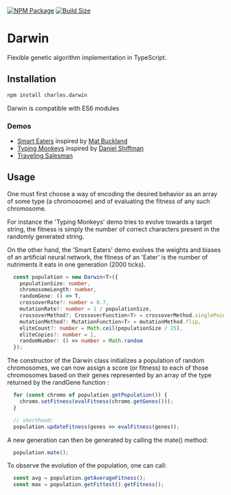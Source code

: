 [![NPM Package][npm]][npm-url]
[![Build Size][build-size]][build-size-url]

# Darwin

Flexible genetic algorithm implementation in TypeScript.

## Installation

```bash
npm install charles.darwin
```

Darwin is compatible with ES6 modules

### Demos

- [Smart Eaters](https://nathsou.github.io/Darwin/SmartEaters/) inspired by [Mat Buckland](http://www.ai-junkie.com/ann/evolved/nnt1.html)
- [Typing Monkeys](https://nathsou.github.io/Darwin/TypingMonkeys/) inspired by [Daniel Shiffman](http://natureofcode.com/book/chapter-9-the-evolution-of-code/)
- [Traveling Salesman](https://nathsou.github.io/Darwin/TSP/)

## Usage

One must first choose a way of encoding the desired behavior as an array of some type (a chromosome) and of evaluating the fitness of any such chromosome.

For instance the 'Typing Monkeys' demo tries to evolve towards a target string, the fitness is simply the number of correct characters present in the randomly generated string.

On the other hand, the 'Smart Eaters' demo evolves the weights and biases of an artificial neural network, the fitness of an 'Eater' is the number of nutriments it eats in one generation (2000 ticks).

```typescript
  const population = new Darwin<T>({
    populationSize: number,
    chromosomeLength: number,
    randomGene: () => T,
    crossoverRate?: number = 0.7,
    mutationRate?: number = 1 / populationSize,
    crossoverMethod?: CrossoverFunction<T> = crossoverMethod.singlePoint,
    mutationMethod?: MutationFunction<T> = mutationMethod.flip,
    eliteCount?: number = Math.ceil(populationSize / 25),
    eliteCopies?: number = 1,
    randomNumber: () => number = Math.random
  });
```

The constructor of the Darwin class initializes a population of random chromosomes, we can now assign a score (or fitness) to each of those chromosomes based on their genes represented by an array of the type returned by the randGene function :

```typescript
  for (const chromo of population.getPopulation()) {
    chromo.setFitness(evalFitness(chromo.getGenes()));
  }

  // shorthand:
  population.updateFitness(genes => evalFitness(genes));
```

A new generation can then be generated by calling the mate() method:

```typescript
  population.mate();
```

To observe the evolution of the population, one can call:

```typescript
  const avg = population.getAverageFitness();
  const max = population.getFittest().getFitness();
```

[npm]: https://img.shields.io/npm/v/charles.darwin
[npm-url]: https://www.npmjs.com/package/charles.darwin
[build-size]: https://badgen.net/bundlephobia/minzip/charles.darwin
[build-size-url]: https://bundlephobia.com/result?p=charles.darwin